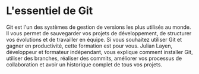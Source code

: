 # L'essentiel de Git

Git est l'un des systèmes de gestion de versions les plus utilisés au monde. Il vous permet de sauvegarder vos projets de développement, de structurer vos évolutions et de travailler en équipe. Si vous souhaitez utiliser Git et gagner en productivité, cette formation est pour vous. Julian Layen, développeur et formateur 
indépendant, vous explique comment installer Git, utiliser des branches, réaliser des commits, améliorer vos processus de collaboration et avoir un historique complet de tous vos projets.
